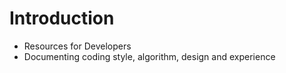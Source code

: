 # Introduction
+ Resources for Developers
+ Documenting coding style, algorithm, design and experience
  
